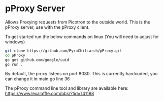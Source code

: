 # pProxy Server

Allows Proxying requests from Picotron to the outside world.
This is the pProxy server, use with the pProxy client.

To get started run the below commands on linux (You will need to adjust for windows)

```bash
git clone https://github.com/PyroChiliarch/pProxy.git
cd pProxy
go get github.com/google/uuid
go run .
```

By default, the proxy listens on port 8080.
This is currently hardcoded, you can change it in main.go line 36

The pProxy command line tool and library are available here:
https://www.lexaloffle.com/bbs/?tid=141188
